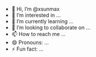 - 👋 Hi, I’m @xsunmax
- 👀 I’m interested in ...
- 🌱 I’m currently learning ...
- 💞️ I’m looking to collaborate on ...
- 📫 How to reach me ...
- 😄 Pronouns: ...
- ⚡ Fun fact: ...

<!---
xsunmax/xsunmax is a ✨ special ✨ repository because its `README.md` (this file) appears on your GitHub profile.
You can click the Preview link to take a look at your changes.
--->

